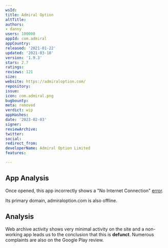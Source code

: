 ```yaml
---
wsId: 
title: Admiral Option
altTitle: 
authors:
- danny
users: 100000
appId: com.admiral
appCountry: 
released: '2021-01-22'
updated: '2021-03-10'
version: '1.9.3'
stars: 2.7
ratings: 
reviews: 121
size: 
website: https://admiraloption.com/
repository: 
issue: 
icon: com.admiral.png
bugbounty: 
meta: removed
verdict: wip
appHashes: 
date: '2023-02-03'
signer: 
reviewArchive: 
twitter: 
social: 
redirect_from: 
developerName: Admiral Option Limited
features: 

---
```


## App Analysis 

Once opened, this app incorrectly shows a "No Internet Connection" [error](https://twitter.com/BitcoinWalletz/status/1621430101412921344). 

Its primary domain, admiraloption.com is also offline. 

## Analysis 

Web archive activity shows very minimal activity on the site and a non-working app leads us to the conclusion that this is **defunct**. Numerous complaints are also on the Google Play review.
